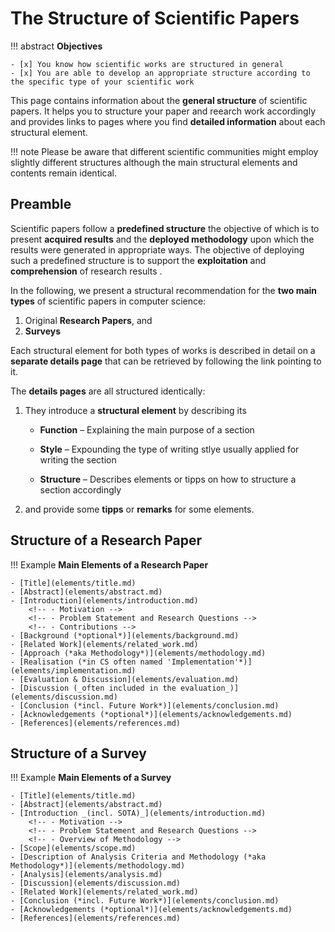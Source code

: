 # The Structure of Scientific Papers

!!! abstract
    **Objectives**

    - [x] You know how scientific works are structured in general
    - [x] You are able to develop an appropriate structure according to the specific type of your scientific work


This page contains information about the **general structure** of scientific papers. It helps you to structure your paper and reearch work accordingly and provides links to pages where you find **detailed information** about each structural element. 

!!! note
    Please be aware that different scientific communities might employ slightly different structures although the main structural elements and contents remain identical.


## Preamble

Scientific papers follow a **predefined structure** the objective of which is to present **acquired results** and the **deployed methodology** upon which the results were generated in appropriate ways. The objective of deploying such a predefined structure is to support the **exploitation** and **comprehension** of research results . 

In the following, we present a structural recommendation for the **two main types** of scientific papers in computer science:

1. Original **Research Papers**, and
2. **Surveys**

Each structural element for both types of works is described in detail on a **separate details page** that can be retrieved by following the link pointing to it.

The **details pages** are all structured identically:  

1. They introduce a **structural element** by describing its

    * **Function** –
        Explaining the main purpose of a section

    * **Style** –
        Expounding the type of writing stlye usually applied for writing the section

    * **Structure** –
        Describes elements or tipps on how to structure a section accordingly

2. and provide some **tipps** or **remarks** for some elements.

<!-- The following fields contain a list of the main elements separated by the different types of scientific papers (for this course, we distinguish between the two main types of papers in CS – original research paper and surveys).  -->

<!-- !!! note
    **Hint**: Click on the respective element to access detailed information about it.  -->


## Structure of a Research Paper

!!! Example
    **Main Elements of a Research Paper**

    - [Title](elements/title.md)
    - [Abstract](elements/abstract.md)
    - [Introduction](elements/introduction.md)
        <!-- - Motivation -->
        <!-- - Problem Statement and Research Questions -->
        <!-- - Contributions -->
    - [Background (*optional*)](elements/background.md)
    - [Related Work](elements/related_work.md) 
    - [Approach (*aka Methodology*)](elements/methodology.md)
    - [Realisation (*in CS often named 'Implementation'*)](elements/implementation.md)
    - [Evaluation & Discussion](elements/evaluation.md)
    - [Discussion (_often included in the evaluation_)](elements/discussion.md) 
    - [Conclusion (*incl. Future Work*)](elements/conclusion.md)
    - [Acknowledgements (*optional*)](elements/acknowledgements.md)
    - [References](elements/references.md)



## Structure of a Survey

!!! Example
    **Main Elements of a Survey**

    - [Title](elements/title.md)
    - [Abstract](elements/abstract.md)
    - [Introduction _(incl. SOTA)_](elements/introduction.md) 
        <!-- - Motivation -->
        <!-- - Problem Statement and Research Questions -->
        <!-- - Overview of Methodology -->
    - [Scope](elements/scope.md)
    - [Description of Analysis Criteria and Methodology (*aka Methodology*)](elements/methodology.md)
    - [Analysis](elements/analysis.md)
    - [Discussion](elements/discussion.md)
    - [Related Work](elements/related_work.md)
    - [Conclusion (*incl. Future Work*)](elements/conclusion.md)
    - [Acknowledgements (*optional*)](elements/acknowledgements.md)
    - [References](elements/references.md)





<!-- ## Details

* [Title](elements/title.md)
* [Abstract](elements/abstract.md)
* [Introduction](elements/introduction.md)
* [The Background Section](elements/background.md)
* [Related Work](elements/related_work.md)
* [Approach (*aka Methodology*)](elements/methodology.md) -->

